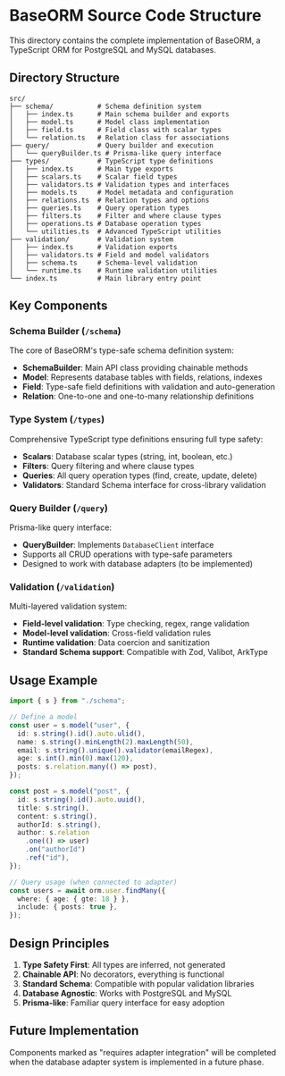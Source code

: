 # BaseORM Source Code Structure

This directory contains the complete implementation of BaseORM, a TypeScript ORM for PostgreSQL and MySQL databases.

## Directory Structure

```
src/
├── schema/           # Schema definition system
│   ├── index.ts      # Main schema builder and exports
│   ├── model.ts      # Model class implementation
│   ├── field.ts      # Field class with scalar types
│   └── relation.ts   # Relation class for associations
├── query/            # Query builder and execution
│   └── queryBuilder.ts # Prisma-like query interface
├── types/            # TypeScript type definitions
│   ├── index.ts      # Main type exports
│   ├── scalars.ts    # Scalar field types
│   ├── validators.ts # Validation types and interfaces
│   ├── models.ts     # Model metadata and configuration
│   ├── relations.ts  # Relation types and options
│   ├── queries.ts    # Query operation types
│   ├── filters.ts    # Filter and where clause types
│   ├── operations.ts # Database operation types
│   └── utilities.ts  # Advanced TypeScript utilities
├── validation/       # Validation system
│   ├── index.ts      # Validation exports
│   ├── validators.ts # Field and model validators
│   ├── schema.ts     # Schema-level validation
│   └── runtime.ts    # Runtime validation utilities
└── index.ts          # Main library entry point
```

## Key Components

### Schema Builder (`/schema`)

The core of BaseORM's type-safe schema definition system:

- **SchemaBuilder**: Main API class providing chainable methods
- **Model**: Represents database tables with fields, relations, indexes
- **Field**: Type-safe field definitions with validation and auto-generation
- **Relation**: One-to-one and one-to-many relationship definitions

### Type System (`/types`)

Comprehensive TypeScript type definitions ensuring full type safety:

- **Scalars**: Database scalar types (string, int, boolean, etc.)
- **Filters**: Query filtering and where clause types
- **Queries**: All query operation types (find, create, update, delete)
- **Validators**: Standard Schema interface for cross-library validation

### Query Builder (`/query`)

Prisma-like query interface:

- **QueryBuilder**: Implements `DatabaseClient` interface
- Supports all CRUD operations with type-safe parameters
- Designed to work with database adapters (to be implemented)

### Validation (`/validation`)

Multi-layered validation system:

- **Field-level validation**: Type checking, regex, range validation
- **Model-level validation**: Cross-field validation rules
- **Runtime validation**: Data coercion and sanitization
- **Standard Schema support**: Compatible with Zod, Valibot, ArkType

## Usage Example

```typescript
import { s } from "./schema";

// Define a model
const user = s.model("user", {
  id: s.string().id().auto.ulid(),
  name: s.string().minLength(2).maxLength(50),
  email: s.string().unique().validator(emailRegex),
  age: s.int().min(0).max(120),
  posts: s.relation.many(() => post),
});

const post = s.model("post", {
  id: s.string().id().auto.uuid(),
  title: s.string(),
  content: s.string(),
  authorId: s.string(),
  author: s.relation
    .one(() => user)
    .on("authorId")
    .ref("id"),
});

// Query usage (when connected to adapter)
const users = await orm.user.findMany({
  where: { age: { gte: 18 } },
  include: { posts: true },
});
```

## Design Principles

1. **Type Safety First**: All types are inferred, not generated
2. **Chainable API**: No decorators, everything is functional
3. **Standard Schema**: Compatible with popular validation libraries
4. **Database Agnostic**: Works with PostgreSQL and MySQL
5. **Prisma-like**: Familiar query interface for easy adoption

## Future Implementation

Components marked as "requires adapter integration" will be completed when the database adapter system is implemented in a future phase.
